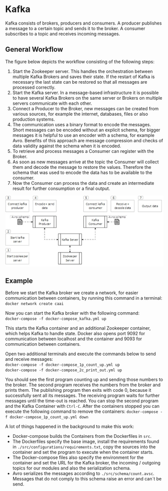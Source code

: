 # Kafka
Kafka consists of brokers, producers and consumers. A producer publishes a message to a certain topic and sends it to the broker. A consumer subscribes to a topic and receives incoming messages.

## General Workflow
The figure below depicts the workflow consisting of the following steps: 

1)	Start the Zookeeper server. This handles the orchestration between multiple Kafka Brokers and saves their state. If the restart of Kafka is necessary the last state can be restored so that all messages are processed correctly.
2)	Start the Kafka server. In a message-based infrastructure it is possible to have several Kafka Brokers on the same server or Brokers on multiple servers communicate with each other. 
3)	Connect a Producer to the Broker, new messages can be created from various sources, for example the internet, databases, files or also production systems. 
4)	The communication uses a binary format to encode the messages. Short messages can be encoded without an explicit schema, for bigger messages it is helpful to use an encoder with a schema, for example Avro. Benefits of this approach are message compression and checks of data validity against the schema when it is encoded.
5)	To retrieve and process messages a Consumer can register with the Broker. 
6)	As soon as new messages arrive at the topic the Consumer will collect them and decode the message to restore the values. Therefore the schema that was used to encode the data has to be available to the consumer. 
7)	Now the Consumer can process the data and create an intermediate result for further consumption or a final output.

<img src="./docs/kafka_workflow.jpg" width="600px">



## Example
Before we start the Kafka broker we create a network, for easier communication between containers, by running this command in a terminal:
`docker network create caai`

Now you can start the Kafka broker with the following command:\
`docker-compose -f docker-compose_kafka.yml up`

This starts the Kafka container and an additional Zookeeper container, which helps Kafka to handle state.
Docker also  opens port 9092 for communication between localhost and the container and 9093 for communication between containers.

Open two additional terminals and execute the commands below to send and receive messages:\
`docker-compose -f docker-compose_1p_count_up.yml up`\
`docker-compose -f docker-compose_2c_print_out.yml up`

You should see the first program counting up and sending those numbers to the broker.
The second program receives the numbers from the broker and prints them.
The publishing program then exits with code 0, because it successfully sent all its messages.
The receiving program waits for further messages until the time-out is reached.
You can stop the second program and the Kafka Container with `Ctrl-C`.
After the containers stopped you can execute the following command to remove the containers:
`docker-compose -f docker-compose_1p_count_up.yml down`

A lot of things happened in the background to make this work:
+ Docker-compose builds the Containers from the Dockerfiles in `src`.
+ The Dockerfiles specify the base image, install the requirements found in `./src/configurations/requirements.txt`, copy the sources into the container and set the program to execute when the container starts.
+ The Docker-compose files also specify the environment for the container and set the URL for the Kafka broker, the incoming / outgoing topics for our modules and also the serialization schema.
+ Avro serializes the messages according to `./src/schema/count.avsc`.
Messages that do not comply to this schema raise an error and can´t be send.